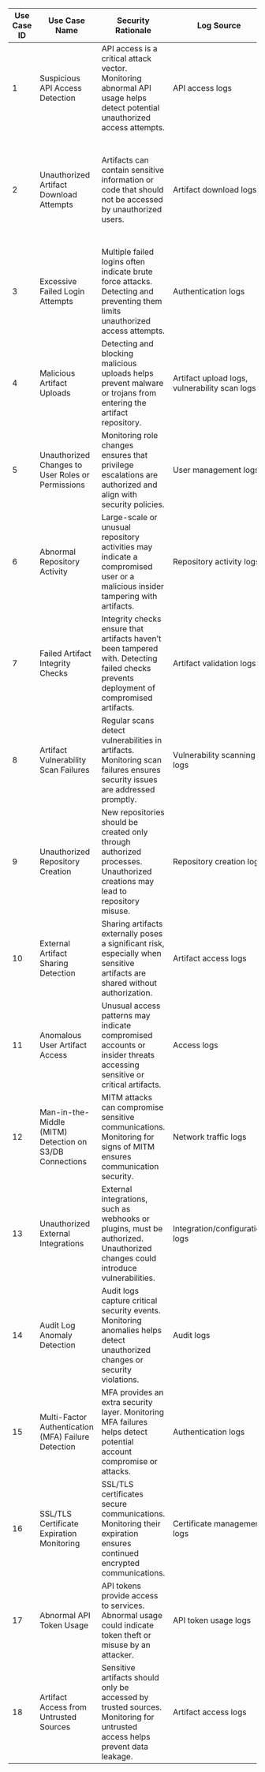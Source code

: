 
| **Use Case ID** | **Use Case Name**                                  | **Security Rationale**                                                                                                  | **Log Source**                                | **Detection Criteria**                                                                                      | **Action**                                   | **Impact if Not Detected in Time**                                                                                       |
|-----------------|----------------------------------------------------|-------------------------------------------------------------------------------------------------------------------------|------------------------------------------------|----------------------------------------------------------------------------------------------------------------|---------------------------------------------|--------------------------------------------------------------------------------------------------------------------------|
| 1               | Suspicious API Access Detection                    | API access is a critical attack vector. Monitoring abnormal API usage helps detect potential unauthorized access attempts. | API access logs                               | Monitor for unusual IPs, sudden spikes in API usage, or access to sensitive APIs.                              | Generate alert for abnormal API access patterns.      | Attackers could exploit APIs to exfiltrate sensitive data, manipulate system behavior, or escalate privileges. |
| 2               | Unauthorized Artifact Download Attempts            | Artifacts can contain sensitive information or code that should not be accessed by unauthorized users.                   | Artifact download logs                        | Failed download attempts, download requests from users/IPs without access, excessive download rates.            | Trigger alert on failed attempts or excessive downloads. | Intellectual property theft or exploitation of security vulnerabilities could occur. |
| 3               | Excessive Failed Login Attempts                    | Multiple failed logins often indicate brute force attacks. Detecting and preventing them limits unauthorized access attempts. | Authentication logs                           | Multiple failed login attempts from the same IP or user in a short period.                                     | Generate alert, lock account after repeated failures. | Undetected brute force attacks could lead to compromised accounts and loss of control over the system. |
| 4               | Malicious Artifact Uploads                         | Detecting and blocking malicious uploads helps prevent malware or trojans from entering the artifact repository.         | Artifact upload logs, vulnerability scan logs | Artifacts uploaded with known malware signatures or from unusual sources.                                       | Block malicious uploads and alert security team.       | Malicious artifacts could be deployed to production environments, leading to system compromise. |
| 5               | Unauthorized Changes to User Roles or Permissions  | Monitoring role changes ensures that privilege escalations are authorized and align with security policies.              | User management logs                          | Changes in user roles, permission escalation without authorized requests.                                       | Alert on unauthorized role changes.                    | Unauthorized privilege escalation could lead to data theft or system control by attackers. |
| 6               | Abnormal Repository Activity                       | Large-scale or unusual repository activities may indicate a compromised user or a malicious insider tampering with artifacts. | Repository activity logs                      | High volume of deletions, uploads, or modifications within a short time frame.                                  | Alert on abnormal repository activity.                | Attackers could delete or manipulate artifacts, impacting development pipelines and application stability. |
| 7               | Failed Artifact Integrity Checks                   | Integrity checks ensure that artifacts haven’t been tampered with. Detecting failed checks prevents deployment of compromised artifacts. | Artifact validation logs                      | Artifacts failing checksum validation or hash mismatches.                                                      | Block deployment and alert for tampered artifacts.     | Tampered artifacts could introduce vulnerabilities or backdoors into production environments. |
| 8               | Artifact Vulnerability Scan Failures               | Regular scans detect vulnerabilities in artifacts. Monitoring scan failures ensures security issues are addressed promptly. | Vulnerability scanning logs                   | Scan process failures or unaddressed vulnerabilities in scanned artifacts.                                      | Alert on scan failures and flag artifacts for review.  | Vulnerabilities could go unaddressed, allowing attackers to exploit weaknesses in the system. |
| 9               | Unauthorized Repository Creation                   | New repositories should be created only through authorized processes. Unauthorized creations may lead to repository misuse. | Repository creation logs                      | Unapproved repository creation without corresponding requests.                                                  | Alert on unapproved repository creation.               | Unauthorized repositories could store sensitive data or insecure artifacts, increasing attack surfaces. |
| 10              | External Artifact Sharing Detection                | Sharing artifacts externally poses a significant risk, especially when sensitive artifacts are shared without authorization. | Artifact access logs                          | Artifact access requests from untrusted or external IP addresses.                                               | Trigger alert for unauthorized external access.        | Uncontrolled sharing could lead to data leaks, exposing intellectual property or sensitive configurations. |
| 11              | Anomalous User Artifact Access                     | Unusual access patterns may indicate compromised accounts or insider threats accessing sensitive or critical artifacts.   | Access logs                                   | Monitor for unusual access patterns, such as large downloads or access to sensitive repositories.               | Generate alert for anomalous user activity.            | Compromised insiders or attackers could exfiltrate valuable assets, leading to data breaches. |
| 12              | Man-in-the-Middle (MITM) Detection on S3/DB Connections | MITM attacks can compromise sensitive communications. Monitoring for signs of MITM ensures communication security.       | Network traffic logs                          | Unencrypted traffic, certificate changes, unexpected IPs or DNS resolutions.                                     | Alert on suspected MITM activity.                      | Sensitive data, including credentials and tokens, could be intercepted or altered. |
| 13              | Unauthorized External Integrations                 | External integrations, such as webhooks or plugins, must be authorized. Unauthorized changes could introduce vulnerabilities. | Integration/configuration logs                | Addition or modification of webhooks or plugins without proper authorization.                                    | Generate alert for unauthorized changes.               | Attackers could introduce malicious webhooks or plugins, leading to data exfiltration or backdoor access. |
| 14              | Audit Log Anomaly Detection                        | Audit logs capture critical security events. Monitoring anomalies helps detect unauthorized changes or security violations. | Audit logs                                    | Unusual system events, unauthorized changes to configurations, or anomalous user activity.                       | Alert on anomalies in audit logs.                      | Security incidents could remain hidden, allowing attackers to maintain persistence within the environment. |
| 15              | Multi-Factor Authentication (MFA) Failure Detection | MFA provides an extra security layer. Monitoring MFA failures helps detect potential account compromise or attacks.       | Authentication logs                           | Monitor for multiple failed MFA attempts or successful logins bypassing MFA.                                     | Trigger alert on MFA failures.                         | Attackers may bypass authentication mechanisms, gaining unauthorized access to the system. |
| 16              | SSL/TLS Certificate Expiration Monitoring          | SSL/TLS certificates secure communications. Monitoring their expiration ensures continued encrypted communications.      | Certificate management logs                   | Monitor certificate expiration dates and detect near-expiry or expired certificates.                             | Alert when SSL/TLS certificates are close to expiry.   | Expired certificates could lead to insecure communications, enabling MITM attacks or data interception. |
| 17              | Abnormal API Token Usage                           | API tokens provide access to services. Abnormal usage could indicate token theft or misuse by an attacker.               | API token usage logs                          | Monitor API tokens being used from unusual IPs, geolocations, or with excessive frequency.                       | Generate alert for suspicious token usage.             | Attackers could abuse tokens to perform unauthorized actions, steal data, or manipulate resources. |
| 18              | Artifact Access from Untrusted Sources             | Sensitive artifacts should only be accessed by trusted sources. Monitoring for untrusted access helps prevent data leakage. | Artifact access logs                          | Requests from IPs not on the trusted list or originating outside internal networks.                              | Alert and block access from untrusted sources.         | Sensitive data or vulnerable artifacts could be stolen or exploited if accessed by untrusted sources. |


